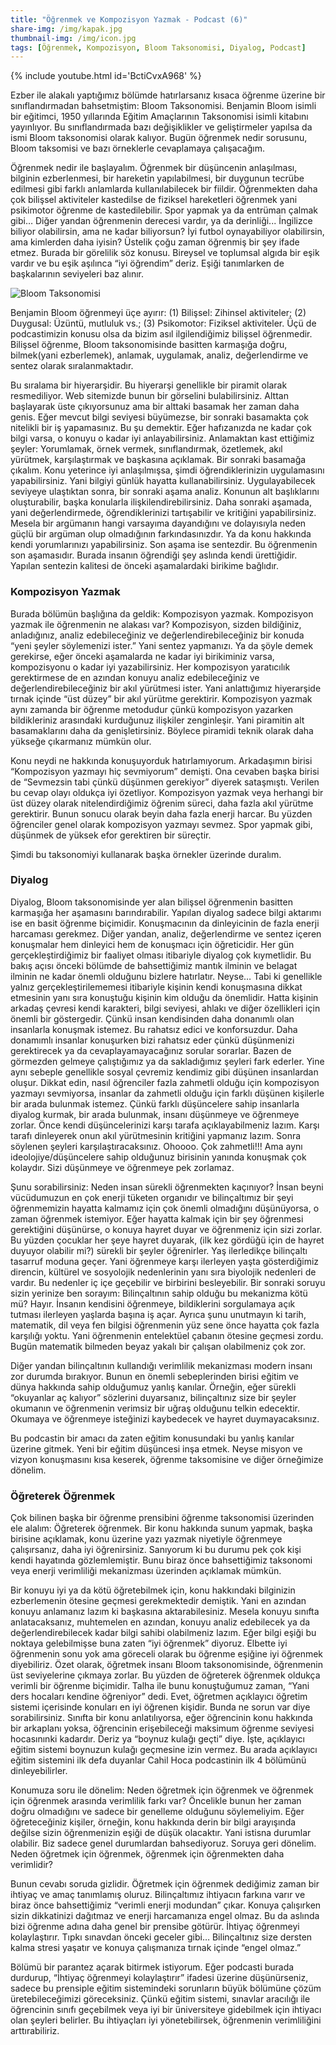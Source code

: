 ```yaml
---
title: "Öğrenmek ve Kompozisyon Yazmak - Podcast (6)"
share-img: /img/kapak.jpg
thumbnail-img: /img/icon.jpg
tags: [Öğrenmek, Kompozisyon, Bloom Taksonomisi, Diyalog, Podcast]
---
```


{% include youtube.html id='BctiCvxA968' %}

Ezber ile alakalı yaptığımız bölümde hatırlarsanız kısaca öğrenme üzerine bir sınıflandırmadan bahsetmiştim: Bloom Taksonomisi. Benjamin Bloom isimli bir eğitimci, 1950 yıllarında Eğitim Amaçlarının Taksonomisi isimli kitabını yayınlıyor. Bu sınıflandırmada bazı değişiklikler ve geliştirmeler yapılsa da ismi Bloom taksonomisi olarak kalıyor. Bugün öğrenmek nedir sorusunu, Bloom taksomisi ve bazı örneklerle cevaplamaya çalışacağım. 

Öğrenmek nedir ile başlayalım. Öğrenmek bir düşüncenin anlaşılması, bilginin ezberlenmesi, bir hareketin yapılabilmesi, bir duygunun tecrübe edilmesi gibi farklı anlamlarda kullanılabilecek bir fiildir. Öğrenmekten daha çok bilişsel aktiviteler kastedilse de fiziksel hareketleri öğrenmek yani psikimotor öğrenme de kastedilebilir. Spor yapmak ya da entrüman çalmak gibi… Diğer yandan öğrenmenin derecesi vardır, ya da derinliği... İngilizce biliyor olabilirsin, ama ne kadar biliyorsun? İyi futbol oynayabiliyor olabilirsin, ama kimlerden daha iyisin? Üstelik çoğu zaman öğrenmiş bir şey ifade etmez. Burada bir görelilik söz konusu. Bireysel ve toplumsal algıda bir eşik vardır ve bu eşik aşılınca “iyi öğrendim” deriz. Eşiği tanımlarken de başkalarının seviyeleri baz alınır. 

![Bloom Taksonomisi](/img/bloom_taksonomisi.png)

Benjamin Bloom öğrenmeyi üçe ayırır: (1) Bilişsel: Zihinsel aktiviteler; (2) Duygusal: Üzüntü, mutluluk vs.; (3) Psikomotor: Fiziksel aktiviteler. Üçü de podcastimizin konusu olsa da bizim asıl ilgilendiğimiz bilişsel öğrenmedir. Bilişsel öğrenme, Bloom taksonomisinde basitten karmaşığa doğru, bilmek(yani ezberlemek), anlamak, uygulamak, analiz, değerlendirme ve sentez olarak sıralanmaktadır. 

Bu sıralama bir hiyerarşidir. Bu hiyerarşi genellikle bir piramit olarak resmediliyor. Web sitemizde bunun bir görselini bulabilirsiniz. Alttan başlayarak üste çıkıyorsunuz ama bir alttaki basamak her zaman daha genis. Eğer mevcut bilgi seviyesi büyümezse, bir sonraki basamakta çok nitelikli bir iş yapamasınız. Bu şu demektir. Eğer hafızanızda ne kadar çok bilgi varsa, o konuyu o kadar iyi anlayabilirsiniz. Anlamaktan kast ettiğimiz şeyler: Yorumlamak, örnek vermek, sınıflandırmak, özetlemek, akıl yürütmek, karşılaştırmak ve başkasına açıklamak. Bir sonraki basamağa çıkalım. Konu yeterince iyi anlaşılmışsa, şimdi öğrendiklerinizin uygulamasını yapabilirsiniz. Yani bilgiyi günlük hayatta kullanabilirsiniz. Uygulayabilecek seviyeye ulaştıktan sonra, bir sonraki aşama analiz. Konunun alt başlıklarını oluşturabilir, başka konularla ilişkilendirebilirsiniz. Daha sonraki aşamada, yani değerlendirmede, öğrendiklerinizi tartışabilir ve kritiğini yapabilirsiniz. Mesela bir argümanın hangi varsayıma dayandığını ve dolayısıyla neden güçlü bir argüman olup olmadığının farkındasınızdır. Ya da konu hakkında kendi yorumlarınızı yapabilirsiniz. Son aşama ise sentezdir. Bu öğrenmenin son aşamasıdır. Burada insanın öğrendiği şey aslında kendi ürettiğidir. Yapılan sentezin kalitesi de önceki aşamalardaki birikime bağlıdır. 

### Kompozisyon Yazmak

Burada bölümün başlığına da geldik: Kompozisyon yazmak. Kompozisyon yazmak ile öğrenmenin ne alakası var? Kompozisyon, sizden bildiğiniz, anladığınız, analiz edebileceğiniz ve değerlendirebileceğiniz bir konuda “yeni şeyler söylemenizi ister.” Yani sentez yapmanızı. Ya da şöyle demek gerekirse, eğer önceki aşamalarda ne kadar iyi birikiminiz varsa, kompozisyonu o kadar iyi yazabilirsiniz. Her kompozisyon yaratıcılık gerektirmese de en azından konuyu analiz edebileceğiniz ve değerlendirebileceğiniz bir akıl yürütmesi ister. Yani anlattığımız hiyerarşide tırnak içinde “üst düzey” bir akıl yürütme gerektirir. Kompozisyon yazmak aynı zamanda bir öğrenme metodudur çünkü kompozisyon yazarken bildikleriniz arasındaki kurduğunuz ilişkiler zenginleşir. Yani piramitin alt basamaklarını daha da genişletirsiniz. Böylece piramidi teknik olarak daha yükseğe çıkarmanız mümkün olur. 

Konu neydi ne hakkında konuşuyorduk hatırlamıyorum. Arkadaşımın birisi “Kompozisyon yazmayı hiç sevmiyorum” demişti. Ona cevaben başka birisi de “Sevmezsin tabi çünkü düşünmen gerekiyor” diyerek sataşmıştı. Verilen bu cevap olayı oldukça iyi özetliyor. Kompozisyon yazmak veya herhangi bir üst düzey olarak nitelendirdiğimiz öğrenim süreci, daha fazla akıl yürütme gerektirir. Bunun sonucu olarak beyin daha fazla enerji harcar. Bu yüzden öğrenciler genel olarak kompozisyon yazmayı sevmez. Spor yapmak gibi, düşünmek de yüksek efor gerektiren bir süreçtir. 

Şimdi bu taksonomiyi kullanarak başka örnekler üzerinde duralım.

### Diyalog 

Diyalog, Bloom taksonomisinde yer alan bilişsel öğrenmenin basitten karmaşığa her aşamasını barındırabilir. Yapılan diyalog sadece bilgi aktarımı ise en basit öğrenme biçimidir. Konuşmacının da dinleyicinin de fazla enerji harcaması gerekmez. Diğer yandan, analiz, değerlendirme ve sentez içeren konuşmalar hem dinleyici hem de konuşmacı için öğreticidir. 
Her gün gerçekleştirdiğimiz bir faaliyet olması itibariyle diyalog çok kıymetlidir. Bu bakış açısı önceki bölümde de bahsettiğimiz mantık ilminin ve belagat ilminin ne kadar önemli olduğunu bizlere hatırlatır. Neyse… Tabi ki genellikle yalnız gerçekleştirilememesi itibariyle kişinin kendi konuşmasına dikkat etmesinin yanı sıra konuştuğu kişinin kim olduğu da önemlidir. Hatta kişinin arkadaş çevresi kendi karakteri, bilgi seviyesi, ahlakı ve diğer özellikleri için önemli bir göstergedir. Çünkü insan kendisinden daha donanımlı olan insanlarla konuşmak istemez. Bu rahatsız edici ve konforsuzdur. Daha donamımlı insanlar konuşurken bizi rahatsız eder çünkü düşünmenizi gerektirecek ya da cevaplayamayacağınız sorular sorarlar. Bazen de görmezden gelmeye çalıştığımız ya da sakladığımız şeyleri fark ederler. Yine aynı sebeple genellikle sosyal çevremiz kendimiz gibi düşünen insanlardan oluşur. Dikkat edin, nasıl öğrenciler fazla zahmetli olduğu için kompozisyon yazmayı sevmiyorsa, insanlar da zahmetli olduğu için farklı düşünen kişilerle bir arada bulunmak istemez. Çünkü farklı düşüncelere sahip insanlarla diyalog kurmak, bir arada bulunmak, insanı düşünmeye ve öğrenmeye zorlar. Önce kendi düşüncelerinizi karşı tarafa açıklayabilmeniz lazım. Karşı tarafı dinleyerek onun akıl yürütmesinin kritiğini yapmanız lazım. Sonra söylenen şeyleri karşılaştıracaksınız. Ohoooo. Çok zahmetli!!! Ama aynı ideolojiye/düşüncelere sahip olduğunuz birisinin yanında konuşmak çok kolaydır. Sizi düşünmeye ve öğrenmeye pek zorlamaz. 

Şunu sorabilirsiniz: Neden insan sürekli öğrenmekten kaçınıyor? İnsan beyni vücüdumuzun en çok enerji tüketen organıdır ve bilinçaltımız bir şeyi öğrenmemizin hayatta kalmamız için çok önemli olmadığını düşünüyorsa, o zaman öğrenmek istemiyor. Eğer hayatta kalmak için bir şey öğrenmesi gerektiğini düşünürse, o konuya hayret duyar ve öğrenmeniz için sizi zorlar. Bu yüzden çocuklar her şeye hayret duyarak, (ilk kez gördüğü için de hayret duyuyor olabilir mi?) sürekli bir şeyler öğrenirler. Yaş ilerledikçe bilinçaltı tasarruf moduna geçer. Yani öğrenmeye karşı ilerleyen yaşta gösterdiğimiz direncin, kültürel ve sosyolojik nedenlerinin yanı sıra biyolojik nedenleri de vardır. Bu nedenler iç içe geçebilir ve birbirini besleyebilir. Bir sonraki soruyu sizin yerinize ben sorayım: Bilinçaltının sahip olduğu bu mekanizma kötü mü? Hayır. İnsanın kendisini öğrenmeye, bildiklerini sorgulamaya açık tutması ilerleyen yaşlarda başına iş açar. Ayrıca şunu unutmayın ki tarih, matematik, dil veya fen bilgisi öğrenmenin yüz sene önce hayatta çok fazla karşılığı yoktu. Yani öğrenmenin entelektüel çabanın ötesine geçmesi zordu. Bugün matematik bilmeden beyaz yakalı bir çalışan olabilmeniz çok zor. 

Diğer yandan bilinçaltının  kullandığı verimlilik mekanizması modern insanı zor durumda bırakıyor. Bunun en önemli sebeplerinden birisi eğitim ve dünya hakkında sahip olduğumuz yanlış kanılar.  Örneğin, eğer sürekli “okuyanlar aç kalıyor” sözlerini duyarsanız, bilinçaltınız size bir şeyler okumanın ve öğrenmenin verimsiz bir uğraş olduğunu telkin edecektir. Okumaya ve öğrenmeye isteğinizi kaybedecek ve hayret duymayacaksınız. 

Bu podcastin bir amacı da zaten eğitim konusundaki bu yanlış kanılar üzerine gitmek. Yeni bir eğitim düşüncesi inşa etmek. Neyse misyon ve vizyon konuşmasını kısa keserek, öğrenme taksomisine ve diğer örneğimize dönelim. 

### Öğreterek Öğrenmek 

Çok bilinen başka bir öğrenme prensibini öğrenme taksonomisi üzerinden ele alalım: Öğreterek öğrenmek. Bir konu hakkında sunum yapmak, başka birisine açıklamak, konu üzerine yazı yazmak niyetiyle öğrenmeye çalışırsanız, daha iyi öğrenirsiniz. Sanıyorum ki bu durumu pek çok kişi kendi hayatında gözlemlemiştir. Bunu biraz önce bahsettiğimiz taksonomi veya enerji verimliliği mekanizması üzerinden açıklamak mümkün. 

Bir konuyu iyi ya da kötü öğretebilmek için, konu hakkındaki bilginizin ezberlemenin ötesine geçmesi gerekmektedir demiştik. Yani en azından konuyu anlamanız lazım ki başkasına aktarabilesiniz. Mesela konuyu sınıfta anlatacaksanız, muhtemelen en azından, konuyu analiz edebilecek ya da değerlendirebilecek kadar bilgi sahibi olabilmeniz lazım. Eğer bilgi eşiği bu noktaya gelebilmişse buna zaten “iyi öğrenmek” diyoruz. Elbette iyi öğrenmenin sonu yok ama göreceli olarak bu öğrenme eşiğine iyi öğrenmek diyebiliriz. Özet olarak, öğretmek insanı Bloom taksonomisinde, öğrenmenin üst seviyelerine çıkmaya zorlar. Bu yüzden de öğreterek öğrenmek oldukça verimli bir öğrenme biçimidir. Talha ile bunu konuştuğumuz zaman, “Yani ders hocaları kendine öğreniyor” dedi. Evet, öğretmen açıklayıcı öğretim sistemi içerisinde konuları en iyi öğrenen kişidir. Bunda ne sorun var diye sorabilirsiniz. Sınıfta bir konu anlatılıyorsa, eğer öğrencinin konu hakkında bir arkaplanı yoksa, öğrencinin erişebileceği maksimum öğrenme seviyesi hocasınınki kadardır. Deriz ya “boynuz kulağı geçti” diye. İşte, açıklayıcı eğitim sistemi boynuzun kulağı geçmesine izin vermez. Bu arada açıklayıcı eğitim sistemini ilk defa duyanlar Cahil Hoca podcastinin ilk 4 bölümünü dinleyebilirler. 

Konumuza soru ile dönelim: Neden öğretmek için öğrenmek ve öğrenmek için öğrenmek arasında verimlilik farkı var? Öncelikle bunun her zaman doğru olmadığını ve sadece bir genelleme olduğunu söylemeliyim. Eğer öğreteceğiniz kişiler, örneğin, konu hakkında derin bir bilgi arayışında değilse sizin öğrenmenizin eşiği de düşük olacaktır. Yani istisna durumlar olabilir. Biz sadece genel durumlardan bahsediyoruz. Soruya geri dönelim. Neden öğretmek için öğrenmek, öğrenmek için öğrenmekten daha verimlidir? 

Bunun cevabı soruda gizlidir. Öğretmek için öğrenmek dediğimiz zaman bir ihtiyaç ve amaç tanımlamış oluruz. Bilinçaltımız ihtiyacın farkına varır ve biraz önce bahsettiğimiz “verimli enerji modundan” çıkar. Konuya çalışırken sizin dikkatinizi dağıtmaz ve enerji harcamanıza engel olmaz. Bu da aslında bizi öğrenme adına daha genel bir prensibe götürür. İhtiyaç öğrenmeyi kolaylaştırır. Tıpkı sınavdan önceki geceler gibi… Bilinçaltınız size dersten kalma stresi yaşatır ve konuya çalışmanıza tırnak içinde “engel olmaz.” 

Bölümü bir parantez açarak bitirmek istiyorum. Eğer podcasti burada durdurup, “İhtiyaç öğrenmeyi kolaylaştırır” ifadesi üzerine düşünürseniz, sadece bu prensiple eğitim sistemindeki sorunların büyük bölümüne çözüm üretebileceğimizi göreceksiniz. Çünkü eğitim sistemi, sınavlar aracılığı ile öğrencinin sınıfı geçebilmek veya iyi bir üniversiteye gidebilmek için ihtiyacı olan şeyleri belirler. Bu ihtiyaçları iyi yönetebilirsek, öğrenmenin verimliliğini arttırabiliriz. 
